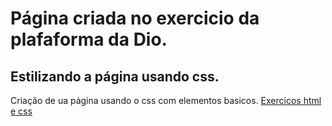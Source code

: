 # Página criada no exercicio da plafaforma da Dio. 
## Estilizando a página usando css.

Criação de ua página usando o css com elementos basicos.
[Exercicos html e css](index.html) 